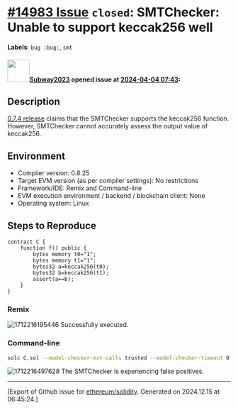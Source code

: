 # [\#14983 Issue](https://github.com/ethereum/solidity/issues/14983) `closed`: SMTChecker: Unable to support keccak256 well
**Labels**: `bug :bug:`, `smt`


#### <img src="https://avatars.githubusercontent.com/u/147013944?v=4" width="50">[Subway2023](https://github.com/Subway2023) opened issue at [2024-04-04 07:43](https://github.com/ethereum/solidity/issues/14983):

<!--## Prerequisites

- First, many thanks for taking part in the community. We really appreciate that.
- We realize there is a lot of information requested here. We ask only that you do your best to provide as much information as possible so we can better help you.
- Support questions are better asked in one of the following locations:
    - [Solidity chat](https://gitter.im/ethereum/solidity)
    - [Stack Overflow](https://ethereum.stackexchange.com/)
- Ensure the issue isn't already reported.
- The issue should be reproducible with the latest solidity version; however, this isn't a hard requirement and being reproducible with an older version is sufficient.

*Delete the above section and the instructions in the sections below before submitting*
-->

## Description

<!--Please shortly describe the bug you have found, and what you expect instead.-->
[0.7.4 release](https://github.com/ethereum/solidity/releases?page=3) claims that the SMTChecker supports the keccak256 function. However, SMTChecker cannot accurately assess the output value of keccak256.

## Environment

- Compiler version: 0.8.25
- Target EVM version (as per compiler settings): No restrictions
- Framework/IDE: Remix and Command-line
- EVM execution environment / backend / blockchain client: None
- Operating system: Linux

## Steps to Reproduce

<!--
Please provide a *minimal* source code example to trigger the bug you have found.
Please also mention any command-line flags that are necessary for triggering the bug.
Provide as much information as necessary to reproduce the bug.

```solidity
// Some *minimal* Solidity source code to reproduce the bug.
// ...
```
-->
```solidity
contract C {
    function f() public {
        bytes memory t0="1";
        bytes memory t1="1";
        bytes32 a=keccak256(t0);
        bytes32 b=keccak256(t1);
        assert(a==b);
    }
}
```
### Remix
![1712216195446](https://github.com/ethereum/solidity/assets/147013944/d0d56919-1601-412a-af99-2717618013dc)
Successfully executed.
### Command-line
```bash
solc C.sol --model-checker-ext-calls trusted --model-checker-timeout 0 --model-checker-engine chc --model-checker-solvers z3
```
![1712216497628](https://github.com/ethereum/solidity/assets/147013944/ba34a4cf-ab2c-4108-b0a4-e7d0d8e39152)
The SMTChecker is experiencing false positives.






-------------------------------------------------------------------------------



[Export of Github issue for [ethereum/solidity](https://github.com/ethereum/solidity). Generated on 2024.12.15 at 06:45:24.]
